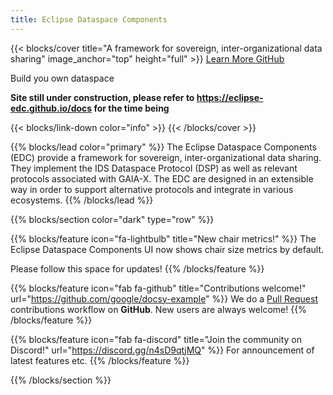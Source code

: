 ```yaml
---
title: Eclipse Dataspace Components
---
```


{{< blocks/cover title="A framework for sovereign, inter-organizational data sharing" image_anchor="top" height="full" >}}
<a class="btn btn-lg btn-primary me-3 mb-4" href="/docs/">
  Learn More <i class="fas fa-arrow-alt-circle-right ms-2"></i>
</a>
<a class="btn btn-lg btn-secondary me-3 mb-4" href="https://github.com/eclipse-edc">
  GitHub <i class="fab fa-github ms-2 "></i>
</a>
<p class="lead mt-5">Build you own dataspace</p>
<p class="lead mt-5"><b>Site still under construction, please refer to <a href="https://eclipse-edc.github.io/docs">https://eclipse-edc.github.io/docs</a> for the time being</b></p>
{{< blocks/link-down color="info" >}}
{{< /blocks/cover >}}


{{% blocks/lead color="primary" %}}
The Eclipse Dataspace Components (EDC) provide a framework for sovereign, inter-organizational data sharing.
They implement the IDS Dataspace Protocol (DSP) as well as relevant protocols associated with GAIA-X.
The EDC are designed in an extensible way in order to support alternative protocols and integrate in various ecosystems.
{{% /blocks/lead %}}


{{% blocks/section color="dark" type="row" %}}

{{% blocks/feature icon="fa-lightbulb" title="New chair metrics!" %}}
The Eclipse Dataspace Components UI now shows chair size metrics by default.

Please follow this space for updates!
{{% /blocks/feature %}}


{{% blocks/feature icon="fab fa-github" title="Contributions welcome!" url="https://github.com/google/docsy-example" %}}
We do a [Pull Request](https://github.com/google/docsy-example/pulls) contributions workflow on **GitHub**. New users are always welcome!
{{% /blocks/feature %}}


{{% blocks/feature icon="fab fa-discord" title="Join the community on Discord!" url="https://discord.gg/n4sD9qtjMQ" %}}
For announcement of latest features etc.
{{% /blocks/feature %}}


{{% /blocks/section %}}
